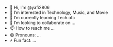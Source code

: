 - 👋 Hi, I’m @yafi2806
- 👀 I’m interested in Technology, Music, and Movie
- 🌱 I’m currently learning Tech ofc
- 💞️ I’m looking to collaborate on ...
- 📫 How to reach me ...
- 😄 Pronouns: ...
- ⚡ Fun fact: ...

<!---
yafi2806/yafi2806 is a ✨ special ✨ repository because its `README.md` (this file) appears on your GitHub profile.
You can click the Preview link to take a look at your changes.
--->
